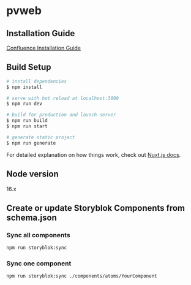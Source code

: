 # pvweb

## Installation Guide
[Confluence Installation Guide](https://confluence.diva-e.com/display/PVWEB/Installation+Guide)

## Build Setup

```bash
# install dependencies
$ npm install

# serve with hot reload at localhost:3000
$ npm run dev

# build for production and launch server
$ npm run build
$ npm run start

# generate static project
$ npm run generate
```

For detailed explanation on how things work, check out [Nuxt.js docs](https://nuxtjs.org).

## Node version
16.x

## Create or update Storyblok Components from schema.json

### Sync all components
```bash
npm run storyblok:sync
```

### Sync one component
```bash
npm run storyblok:sync ./components/atoms/YourComponent
```
